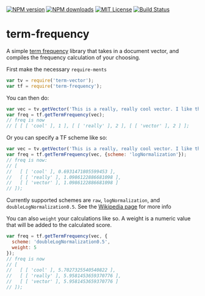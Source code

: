 [![NPM version][npm-version-image]][npm-url] [![NPM downloads][npm-downloads-image]][npm-url] [![MIT License][license-image]][license-url] [![Build Status][travis-image]][travis-url]

# term-frequency
A simple [term frequency](https://en.wikipedia.org/wiki/Tf%E2%80%93idf#Term_frequency_2 ) library that takes in a document vector, and compiles the frequency calculation of your choosing.

First make the necessary `require-ments`

```javascript
var tv = require('term-vector');
var tf = require('term-frequency');
```


You can then do:

```javascript
var vec = tv.getVector('This is a really, really cool vector. I like this VeCTor');
var freq = tf.getTermFrequency(vec);
// freq is now
// [ [ [ 'cool' ], 1 ], [ [ 'really' ], 2 ], [ [ 'vector' ], 2 ] ];
```

Or you can specify a TF scheme like so:

```javascript
var vec = tv.getVector('This is a really, really cool vector. I like this VeCTor');
var freq = tf.getTermFrequency(vec, {scheme: 'logNormalization'});
// freq is now:
// [
//   [ [ 'cool' ], 0.6931471805599453 ],
//   [ [ 'really' ], 1.0986122886681098 ],
//   [ [ 'vector' ], 1.0986122886681098 ]
// ]);
```

Currently supported schemes are `raw`, `logNormalization`, and
`doubleLogNormalization0.5`. See the [Wikipedia page](https://en.wikipedia.org/wiki/Tf%E2%80%93idf) for more info

You can also `weight` your calculations like so. A weight is a numeric
value that will be added to the calculated score.

```javascript
var freq = tf.getTermFrequency(vec, {
  scheme: 'doubleLogNormalization0.5', 
  weight: 5
});
// freq is now
// [
//   [ [ 'cool' ], 5.7027325540540822 ],
//   [ [ 'really' ], 5.9581453659370776 ],
//   [ [ 'vector' ], 5.9581453659370776 ] 
// ]);
```

[license-image]: http://img.shields.io/badge/license-MIT-blue.svg?style=flat
[license-url]: LICENSE

[npm-url]: https://npmjs.org/package/term-frequency
[npm-version-image]: http://img.shields.io/npm/v/term-frequency.svg?style=flat
[npm-downloads-image]: http://img.shields.io/npm/dm/term-frequency.svg?style=flat

[travis-url]: http://travis-ci.org/fergiemcdowall/term-frequency
[travis-image]: http://img.shields.io/travis/fergiemcdowall/term-frequency.svg?style=flat
